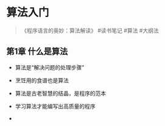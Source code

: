# 算法入门
>《程序语言的奥妙：算法解读》 
#读书笔记  #算法 #大纲法

## 第1章 什么是算法
- 算法是“解决问题的处理步骤”
- 烹饪用的食谱也是算法

- 算法是古老智慧的结晶，是程序的范本
- 学习算法才能编写出高质量的程序

- 
